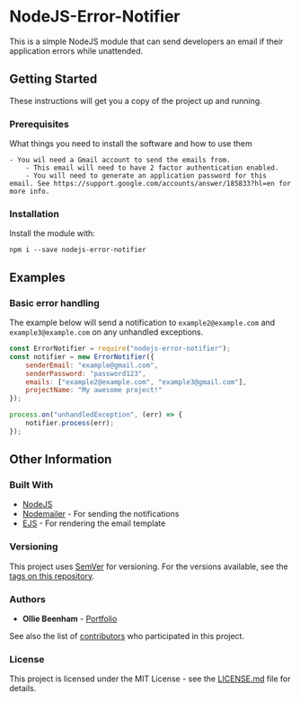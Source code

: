 # NodeJS-Error-Notifier

This is a simple NodeJS module that can send developers an email if their application errors while unattended.

## Getting Started

These instructions will get you a copy of the project up and running.

### Prerequisites

What things you need to install the software and how to use them

```
- You wil need a Gmail account to send the emails from. 
    - This email will need to have 2 factor authentication enabled.
    - You will need to generate an application password for this email. See https://support.google.com/accounts/answer/185833?hl=en for more info.
```

### Installation

Install the module with:

```
npm i --save nodejs-error-notifier
```

## Examples

### Basic error handling

The example below will send a notification to `example2@example.com` and `example3@example.com` on any unhandled exceptions.

```js
const ErrorNotifier = require("nodejs-error-notifier");
const notifier = new ErrorNotifier({
    senderEmail: "example@gmail.com",
    senderPassword: "password123",
    emails: ["example2@example.com", "example3@gmail.com"],
    projectName: "My awesome project!"
});

process.on("unhandledException", (err) => {
    notifier.process(err);
});
```

## Other Information

### Built With

* [NodeJS](https://nodejs.org/)
* [Nodemailer](https://nodemailer.com/) - For sending the notifications
* [EJS](https://ejs.co/) - For rendering the email template


### Versioning

This project uses [SemVer](http://semver.org/) for versioning. For the versions available, see the [tags on this repository](https://github.com/ElBeenMachine/NodeJS-Error-Notifier/tags). 

### Authors

* **Ollie Beenham** - [Portfolio](http://beenhamow.xyz)

See also the list of [contributors](https://github.com/ElBeenMachine/NodeJS-Error-Notifier/contributors) who participated in this project.

### License

This project is licensed under the MIT License - see the [LICENSE.md](LICENSE.md) file for details.